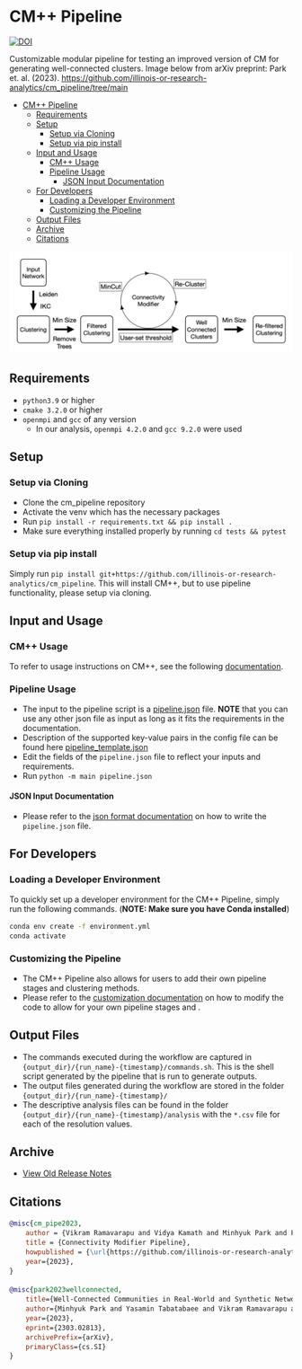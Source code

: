 # CM++ Pipeline

[![DOI](https://zenodo.org/badge/599799149.svg)](https://zenodo.org/doi/10.5281/zenodo.10076513)

Customizable modular pipeline for testing an improved version of CM for generating well-connected clusters. Image below from arXiv preprint: Park et. al. (2023). https://github.com/illinois-or-research-analytics/cm_pipeline/tree/main

- [CM++ Pipeline](#cm-pipeline)
  - [Requirements](#requirements)
  - [Setup](#setup)
    - [Setup via Cloning](#setup-via-cloning)
    - [Setup via pip install](#setup-via-pip-install)
  - [Input and Usage](#input-and-usage)
    - [CM++ Usage](#cm-usage)
    - [Pipeline Usage](#pipeline-usage)
      - [JSON Input Documentation](#json-input-documentation)
  - [For Developers](#for-developers)
    - [Loading a Developer Environment](#loading-a-developer-environment)
    - [Customizing the Pipeline](#customizing-the-pipeline)
  - [Output Files](#output-files)
  - [Archive](#archive)
  - [Citations](#citations)

![cm_pipeline Overview](figures/cm_pp_overview.png)

## Requirements

- `python3.9` or higher
- `cmake 3.2.0` or higher
- `openmpi` and `gcc` of any version
  - In our analysis, `openmpi 4.2.0` and `gcc 9.2.0` were used

## Setup

### Setup via Cloning

- Clone the cm_pipeline repository
- Activate the venv which has the necessary packages
- Run `pip install -r requirements.txt && pip install .`
- Make sure everything installed properly by running `cd tests && pytest`

### Setup via pip install

Simply run `pip install git+https://github.com/illinois-or-research-analytics/cm_pipeline`. This will install CM++, but to use pipeline functionality, please setup via cloning.

## Input and Usage

### CM++ Usage

To refer to usage instructions on CM++, see the following [documentation](docs/cmpp.md).

### Pipeline Usage

- The input to the pipeline script is a [pipeline.json](pipeline.json) file. **NOTE** that you can use any other json file as input as long as it fits the requirements in the documentation.
- Description of the supported key-value pairs in the config file can be found here [pipeline_template.json](docs/pipeline_template.json)
- Edit the fields of the `pipeline.json` file to reflect your inputs and requirements.
- Run `python -m main pipeline.json`

#### JSON Input Documentation

- Please refer to the [json format documentation](docs/json_format.md) on how to write the `pipeline.json` file.

## For Developers

### Loading a Developer Environment

To quickly set up a developer environment for the CM++ Pipeline, simply run the following commands. (**NOTE: Make sure you have Conda installed**)

```bash
conda env create -f environment.yml
conda activate 
```

### Customizing the Pipeline

- The CM++ Pipeline also allows for users to add their own pipeline stages and clustering methods.
- Please refer to the [customization documentation](docs/pipeline_customization.md) on how to modify the code to allow for your own pipeline stages and .

## Output Files

- The commands executed during the workflow are captured in `{output_dir}/{run_name}-{timestamp}/commands.sh`. This is the shell script generated by the pipeline that is run to generate outputs.
- The output files generated during the workflow are stored in the folder `{output_dir}/{run_name}-{timestamp}/`
- The descriptive analysis files can be found in the folder `{output_dir}/{run_name}-{timestamp}/analysis` with the `*.csv` file for each of the resolution values.

## Archive

- [View Old Release Notes](https://github.com/illinois-or-research-analytics/cm_pipeline/releases)

## Citations

```bibtex
@misc{cm_pipe2023,
    author = {Vikram Ramavarapu and Vidya Kamath and Minhyuk Park and Fabio Ayres and George Chacko},
    title = {Connectivity Modifier Pipeline},
    howpublished = {\url{https://github.com/illinois-or-research-analytics/cm_pipeline}},
    year={2023},
}

@misc{park2023wellconnected,
    title={Well-Connected Communities in Real-World and Synthetic Networks}, 
    author={Minhyuk Park and Yasamin Tabatabaee and Vikram Ramavarapu and Baqiao Liu and Vidya Kamath Pailodi and Rajiv Ramachandran and Dmitriy Korobskiy and Fabio Ayres and George Chacko and Tandy Warnow},
    year={2023},
    eprint={2303.02813},
    archivePrefix={arXiv},
    primaryClass={cs.SI}
}
```
